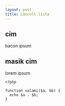 ```yaml
---
layout: post
title: Láncolt lista
---
```


## cim

bacon ipsum

## masik cim

lorem ipsum

    <?php

    function valami($a, bb) {
      echo $a . $b;
    }
